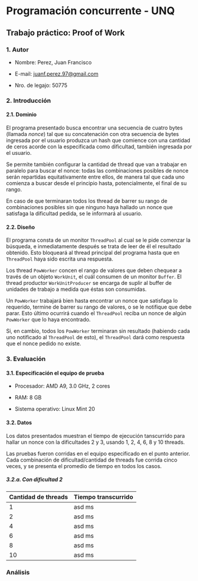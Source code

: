 # Programación concurrente - UNQ

## Trabajo práctico: Proof of Work

### 1. Autor

* Nombre: Perez, Juan Francisco

* E-mail: juanf.perez.97@gmail.com

* Nro. de legajo: 50775

### 2. Introducción

#### 2.1. Dominio

El programa presentado busca encontrar una secuencia de cuatro bytes (llamada *nonce*) tal que su concatenación con otra secuencia de bytes ingresada por el usuario produzca un hash que comience con una cantidad de ceros acorde con la especificada como dificultad, también ingresada por el usuario.

Se permite también configurar la cantidad de thread que van a trabajar en paralelo para buscar el nonce: todas las combinaciones posibles de nonce serán repartidas equitativamente entre ellos, de manera tal que cada uno comienza a buscar desde el principio hasta, potencialmente, el final de su rango.

En caso de que terminaran todos los thread de barrer su rango de combinaciones posibles sin que ninguno haya hallado un nonce que satisfaga la dificultad pedida, se le informará al usuario.

#### 2.2. Diseño

El programa consta de un monitor `ThreadPool` al cual se le pide comenzar la búsqueda, e inmediatamente después se trata de leer de él el resultado obtenido. Esto bloqueará al thread principal del programa hasta que en `ThreadPool` haya sido escrita una respuesta.

Los thread `PowWorker` concen el rango de valores que deben chequear a través de un objeto `WorkUnit`, el cuál consumen de un monitor `Buffer`. El thread productor `WorkUnitProducer` se encarga de suplir al buffer de unidades de trabajo a medida que éstas son consumidas.

Un `PowWorker` trabajará bien hasta encontrar un nonce que satisfaga lo requerido, termine de barrer su rango de valores, o se le notifique que debe parar. Esto último ocurrirá cuando el `ThreadPool` reciba un nonce de algún `PowWorker` que lo haya encontrado.

Si, en cambio, todos los `PowWorker` terminaran sin resultado (habiendo cada uno notificado al `ThreadPool` de esto), el `ThreadPool` dará como respuesta que el nonce pedido no existe.

### 3. Evaluación

#### 3.1. Especificación el equipo de prueba

* Procesador: AMD A9, 3.0 GHz, 2 cores

* RAM: 8 GB

* Sistema operativo: Linux Mint 20

#### 3.2. Datos

Los datos presentados muestran el tiempo de ejecución tanscurrido para hallar un nonce con la dificultades 2 y 3, usando 1, 2, 4, 6, 8 y 10 threads. 

Las pruebas fueron corridas en el equipo especificado en el punto anterior. Cada combinación de dificultad/cantidad de threads fue corrida cinco veces, y se presenta el promedio de tiempo en todos los casos.

##### 3.2.a. Con dificultad 2

| Cantidad de threads | Tiempo transcurrido |
| --- | --- |
| 1 | asd ms |
| 2 | asd ms |
| 4 | asd ms |
| 6 | asd ms |
| 8 | asd ms |
| 10 | asd ms |

### Análisis
